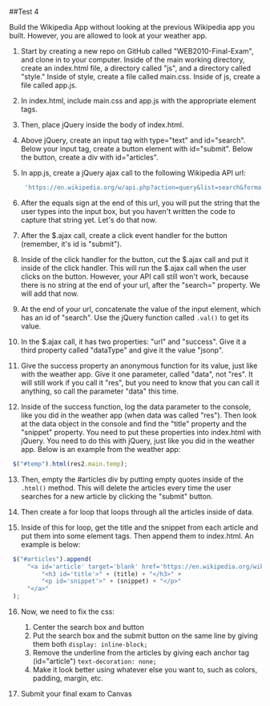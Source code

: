 ##Test 4

Build the Wikipedia App without looking at the previous Wikipedia app you built.
However, you are allowed to look at your weather app.

1. Start by creating a new repo on GitHub called "WEB2010-Final-Exam", and clone in to your computer. Inside of the main working directory, create an index.html file, a directory called "js", and a directory called "style." Inside of style, create a file called main.css. Inside of js, create a file called app.js.

2. In index.html, include main.css and app.js with the appropriate element tags.

3. Then, place jQuery inside the body of index.html.

4. Above jQuery, create an input tag with type="text" and id="search". Below your input tag, create a button element with id="submit". Below the button, create a div with id="articles".

5. In app.js, create a jQuery ajax call to the following Wikipedia API url:
   ```JavaScript
    'https://en.wikipedia.org/w/api.php?action=query&list=search&format=json&srsearch='
   ```

6. After the equals sign at the end of this url, you will put the string that the user types into the input box, but you haven't written the code to capture that string yet. Let's do that now.

7. After the $.ajax call, create a click event handler for the button (remember, it's id is "submit").

8. Inside of the click handler for the button, cut the $.ajax call and put it inside of the click handler. This will run the $.ajax call when the user clicks on the button. However, your API call still won't work, because there is no string at the end of your url, after the "search=" property. We will add that now.

9. At the end of your url, concatenate the value of the input element, which has an id of "search". Use the jQuery function called `.val()` to get its value.

10. In the $.ajax call, it has two properties: "url" and "success". Give it a third property called "dataType" and give it the value "jsonp".

11. Give the success property an anonymous function for its value, just like with the weather app. Give it one parameter, called "data", not "res". It will still work if you call it "res", but you need to know that you can call it anything, so call the parameter "data" this time.

12. Inside of the success function, log the data parameter to the console, like you did in the weather app (when data was called "res"). Then look at the data object in the console and find the "title" property and the "snippet" property. You need to put these properties into index.html with jQuery. You need to do this with jQuery, just like you did in the weather app. Below is an example from the weather app:
   ```JavaScript
    $("#temp").html(res2.main.temp);
   ```

13. Then, empty the #articles div by putting empty quotes inside of the `.html()` method. This will delete the articles every time the user searches for a new article by clicking the "submit" button.

14. Then create a for loop that loops through all the articles inside of data.

15. Inside of this for loop, get the title and the snippet from each article and put them into some element tags. Then append them to index.html. An example is below:
   ```JavaScript
    $("#articles").append(
        "<a id='article' target='blank' href='https://en.wikipedia.org/wiki/'" + (title) + ">" +
            "<h3 id='title'>" + (title) + "</h3>" +
            "<p id='snippet'>" + (snippet) + "</p>"
        "</a>"
    );
   ```

16. Now, we need to fix the css:

    1. Center the search box and button
    2. Put the search box and the submit button on the same line by
    giving them both `display: inline-block;`
    3. Remove the underline from the articles by giving each anchor tag (id="article") `text-decoration: none;`
    4. Make it look better using whatever else you want to, such as colors, padding, margin, etc.
    
17. Submit your final exam to Canvas
